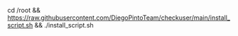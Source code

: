 cd /root && https://raw.githubusercontent.com/DiegoPintoTeam/checkuser/main/install_script.sh && ./install_script.sh
